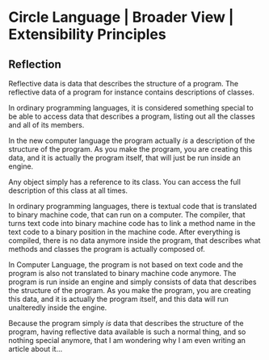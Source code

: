 ﻿Circle Language | Broader View | Extensibility Principles
=========================================================

Reflection
----------

Reflective data is data that describes the structure of a program. The reflective data of a program for instance contains descriptions of classes.

In ordinary programming languages, it is considered something special to be able to access data that describes a program, listing out all the classes and all of its members.

In the new computer language the program actually *is* a description of the structure of the program. As you make the program, you are creating this data, and it is actually the program itself, that will just be run inside an engine.

Any object simply has a reference to its class. You can access the full description of this class at all times.

In ordinary programming languages, there is textual code that is translated to binary machine code, that can run on a computer. The compiler, that turns text code into binary machine code has to link a method name in the text code to a binary position in the machine code. After everything is compiled, there is no data anymore inside the program, that describes what methods and classes the program is actually composed of.

In Computer Language, the program is not based on text code and the program is also not translated to binary machine code anymore. The program is run inside an engine and simply consists of data that describes the structure of the program. As you make the program, you are creating this data, and it is actually the program itself, and this data will run unalteredly inside the engine.

Because the program simply *is* data that describes the structure of the program, having reflective data available is such a normal thing, and so nothing special anymore, that I am wondering why I am even writing an article about it…
